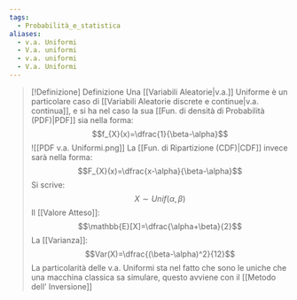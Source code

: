 ```yaml
---
tags:
  - Probabilità_e_statistica
aliases:
  - v.a. Uniformi
  - V.a. uniformi
  - v.a. uniformi
  - V.a. Uniformi
---
```

 
>[!Definizione]  Definizione
>Una [[Variabili Aleatorie|v.a.]] Uniforme è un particolare caso di [[Variabili Aleatorie discrete e continue|v.a. continua]], e si ha nel caso la sua [[Fun. di densità di Probabilità (PDF)|PDF]] sia nella forma:
>$$f_{X}(x)=\dfrac{1}{\beta-\alpha}$$
>![[PDF v.a. Uniformi.png]]
>La [[Fun. di Ripartizione (CDF)|CDF]] invece sarà nella forma:
>$$F_{X}(x)=\dfrac{x-\alpha}{\beta-\alpha}$$
>Si scrive:
>$$X\sim Unif(\alpha,\beta)$$
>Il [[Valore Atteso]]:
>$$\mathbb{E}[X]=\dfrac{\alpha+\beta}{2}$$
>La [[Varianza]]:
>$$Var(X)=\dfrac{(\beta-\alpha)^2}{12}$$
>La particolarità delle v.a. Uniformi sta nel fatto che sono le uniche che una macchina classica sa simulare, questo avviene con il [[Metodo dell’ Inversione]]

